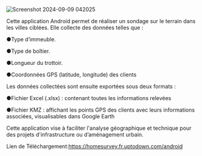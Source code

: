  ![Screenshot 2024-09-09 042025](https://github.com/user-attachments/assets/7fb5a400-4283-41e2-b01c-28d5e5e7f330)


Cette application Android permet de réaliser un sondage sur le terrain dans les villes ciblées. Elle collecte des données telles que :

●Type d’immeuble.

●Type de boîtier.

●Longueur du trottoir.

●Coordonnées GPS (latitude, longitude) des clients

Les données collectées sont ensuite exportées sous deux formats :

●Fichier Excel (.xlsx) : contenant toutes les informations relevées

●Fichier KMZ : affichant les points GPS des clients avec leurs informations associées, visualisables dans Google Earth

Cette application vise à faciliter l'analyse géographique et technique pour des projets d'infrastructure ou d’aménagement urbain.

Lien de Téléchargement:https://homesurvey.fr.uptodown.com/android
